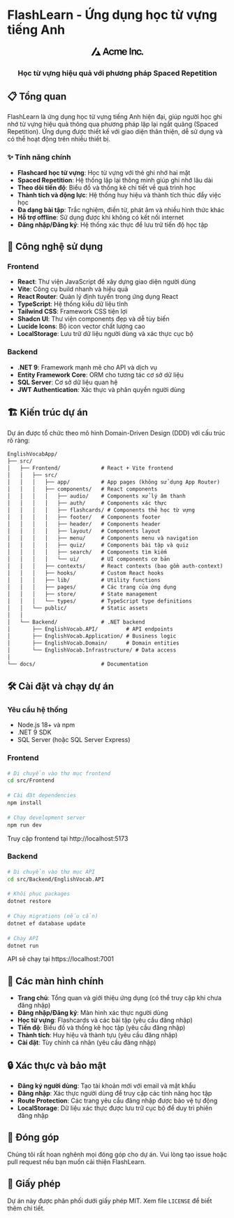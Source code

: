 # FlashLearn - Ứng dụng học từ vựng tiếng Anh

<div align="center">
  <img src="src/Frontend/public/placeholder-logo.svg" alt="FlashLearn Logo" width="120" />
  <br />
  <h3>Học từ vựng hiệu quả với phương pháp Spaced Repetition</h3>
</div>

## 📋 Tổng quan

FlashLearn là ứng dụng học từ vựng tiếng Anh hiện đại, giúp người học ghi nhớ từ vựng hiệu quả thông qua phương pháp lặp lại ngắt quãng (Spaced Repetition). Ứng dụng được thiết kế với giao diện thân thiện, dễ sử dụng và có thể hoạt động trên nhiều thiết bị.

### ✨ Tính năng chính

- **Flashcard học từ vựng**: Học từ vựng với thẻ ghi nhớ hai mặt
- **Spaced Repetition**: Hệ thống lặp lại thông minh giúp ghi nhớ lâu dài
- **Theo dõi tiến độ**: Biểu đồ và thống kê chi tiết về quá trình học
- **Thành tích và động lực**: Hệ thống huy hiệu và thành tích thúc đẩy việc học
- **Đa dạng bài tập**: Trắc nghiệm, điền từ, phát âm và nhiều hình thức khác
- **Hỗ trợ offline**: Sử dụng được khi không có kết nối internet
- **Đăng nhập/Đăng ký**: Hệ thống xác thực để lưu trữ tiến độ học tập

## 🚀 Công nghệ sử dụng

### Frontend
- **React**: Thư viện JavaScript để xây dựng giao diện người dùng
- **Vite**: Công cụ build nhanh và hiệu quả
- **React Router**: Quản lý định tuyến trong ứng dụng React
- **TypeScript**: Hệ thống kiểu dữ liệu tĩnh
- **Tailwind CSS**: Framework CSS tiện lợi
- **Shadcn UI**: Thư viện components đẹp và dễ tùy biến
- **Lucide Icons**: Bộ icon vector chất lượng cao
- **LocalStorage**: Lưu trữ dữ liệu người dùng và xác thực cục bộ

### Backend
- **.NET 9**: Framework mạnh mẽ cho API và dịch vụ
- **Entity Framework Core**: ORM cho tương tác cơ sở dữ liệu
- **SQL Server**: Cơ sở dữ liệu quan hệ
- **JWT Authentication**: Xác thực và phân quyền người dùng

## 🏗️ Kiến trúc dự án

Dự án được tổ chức theo mô hình Domain-Driven Design (DDD) với cấu trúc rõ ràng:

```
EnglishVocabApp/
├── src/
│   ├── Frontend/             # React + Vite frontend
│   │   ├── src/
│   │   │   ├── app/          # App pages (không sử dụng App Router)
│   │   │   ├── components/   # React components
│   │   │   │   ├── audio/    # Components xử lý âm thanh
│   │   │   │   ├── auth/     # Components xác thực
│   │   │   │   ├── flashcards/ # Components thẻ học từ vựng
│   │   │   │   ├── footer/   # Components footer
│   │   │   │   ├── header/   # Components header
│   │   │   │   ├── layout/   # Components layout
│   │   │   │   ├── menu/     # Components menu và navigation
│   │   │   │   ├── quiz/     # Components bài tập và quiz
│   │   │   │   ├── search/   # Components tìm kiếm
│   │   │   │   └── ui/       # UI components cơ bản
│   │   │   ├── contexts/     # React contexts (bao gồm auth-context)
│   │   │   ├── hooks/        # Custom React hooks
│   │   │   ├── lib/          # Utility functions
│   │   │   ├── pages/        # Các trang của ứng dụng
│   │   │   ├── store/        # State management
│   │   │   └── types/        # TypeScript type definitions
│   │   └── public/           # Static assets
│   │
│   └── Backend/              # .NET backend
│       ├── EnglishVocab.API/         # API endpoints
│       ├── EnglishVocab.Application/ # Business logic
│       ├── EnglishVocab.Domain/      # Domain entities
│       └── EnglishVocab.Infrastructure/ # Data access
│
└── docs/                     # Documentation
```

## 🛠️ Cài đặt và chạy dự án

### Yêu cầu hệ thống
- Node.js 18+ và npm
- .NET 9 SDK
- SQL Server (hoặc SQL Server Express)

### Frontend

```bash
# Di chuyển vào thư mục frontend
cd src/Frontend

# Cài đặt dependencies
npm install

# Chạy development server
npm run dev
```

Truy cập frontend tại http://localhost:5173

### Backend

```bash
# Di chuyển vào thư mục API
cd src/Backend/EnglishVocab.API

# Khôi phục packages
dotnet restore

# Chạy migrations (nếu cần)
dotnet ef database update

# Chạy API
dotnet run
```

API sẽ chạy tại https://localhost:7001

## 📱 Các màn hình chính

- **Trang chủ**: Tổng quan và giới thiệu ứng dụng (có thể truy cập khi chưa đăng nhập)
- **Đăng nhập/Đăng ký**: Màn hình xác thực người dùng
- **Học từ vựng**: Flashcards và các bài tập (yêu cầu đăng nhập)
- **Tiến độ**: Biểu đồ và thống kê học tập (yêu cầu đăng nhập)
- **Thành tích**: Huy hiệu và thành tựu (yêu cầu đăng nhập)
- **Cài đặt**: Tùy chỉnh cá nhân (yêu cầu đăng nhập)

## 🔒 Xác thực và bảo mật

- **Đăng ký người dùng**: Tạo tài khoản mới với email và mật khẩu
- **Đăng nhập**: Xác thực người dùng để truy cập các tính năng học tập
- **Route Protection**: Các trang yêu cầu đăng nhập được bảo vệ tự động
- **LocalStorage**: Dữ liệu xác thực được lưu trữ cục bộ để duy trì phiên đăng nhập

## 👥 Đóng góp

Chúng tôi rất hoan nghênh mọi đóng góp cho dự án. Vui lòng tạo issue hoặc pull request nếu bạn muốn cải thiện FlashLearn.

## 📄 Giấy phép

Dự án này được phân phối dưới giấy phép MIT. Xem file `LICENSE` để biết thêm chi tiết.
